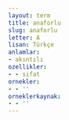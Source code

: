```yaml
---
layout: term
title: anaforlu
slug: anaforlu
letter: A
lisan: Türkçe
anlamlar:
- akıntılı
ozellikler:
- - sıfat
ornekler:
- - ''
orneklerkaynak:
- - ''
---
```

